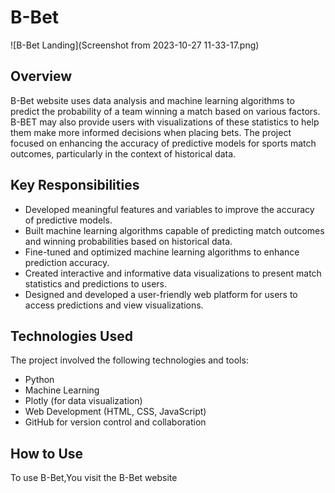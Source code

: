 # B-Bet

![B-Bet Landing](Screenshot from 2023-10-27 11-33-17.png)

## Overview

B-Bet website uses data analysis and machine learning algorithms to predict the probability of a team winning a match based on various factors. B-BET may also provide users with visualizations of these statistics to help them make more informed decisions when placing bets.
The project focused on enhancing the accuracy of predictive models for sports match outcomes, particularly in the context of historical data.

## Key Responsibilities


- Developed meaningful features and variables to improve the accuracy of predictive models.
- Built machine learning algorithms capable of predicting match outcomes and winning probabilities based on historical data.
- Fine-tuned and optimized machine learning algorithms to enhance prediction accuracy.
- Created interactive and informative data visualizations to present match statistics and predictions to users.
- Designed and developed a user-friendly web platform for users to access predictions and view visualizations.

## Technologies Used

The project involved the following technologies and tools:

- Python
- Machine Learning
- Plotly (for data visualization)
- Web Development (HTML, CSS, JavaScript)
- GitHub for version control and collaboration

## How to Use

To use B-Bet,You visit the B-Bet website
